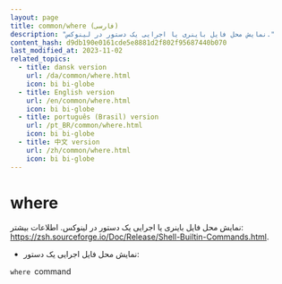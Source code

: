 ```yaml
---
layout: page
title: common/where (فارسی)
description: "نمایش محل فایل باینری یا اجرایی یک دستور در لینوکس."
content_hash: d9db190e0161cde5e8881d2f802f95687440b070
last_modified_at: 2023-11-02
related_topics:
  - title: dansk version
    url: /da/common/where.html
    icon: bi bi-globe
  - title: English version
    url: /en/common/where.html
    icon: bi bi-globe
  - title: português (Brasil) version
    url: /pt_BR/common/where.html
    icon: bi bi-globe
  - title: 中文 version
    url: /zh/common/where.html
    icon: bi bi-globe
---
```

# where

نمایش محل فایل باینری یا اجرایی یک دستور در لینوکس.
اطلاعات بیشتر: <https://zsh.sourceforge.io/Doc/Release/Shell-Builtin-Commands.html>.

- نمایش محل فایل اجرایی یک دستور:

`where `<span class="tldr-var badge badge-pill bg-dark-lm bg-white-dm text-white-lm text-dark-dm font-weight-bold">command</span>
